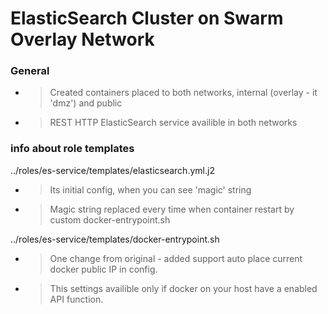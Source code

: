 # ElasticSearch Cluster on Swarm Overlay Network

### General

- > Created containers placed to both networks, internal (overlay - it 'dmz') and public
- > REST HTTP ElasticSearch service availible in both networks

### info about role templates

../roles/es-service/templates/elasticsearch.yml.j2

- > Its initial config, when you can see 'magic' string
- > Magic string replaced every time when container restart by custom docker-entrypoint.sh

../roles/es-service/templates/docker-entrypoint.sh

- > One change from original - added support auto place current docker public IP in config.
- > This settings availible only if docker on your host have a enabled API function.
